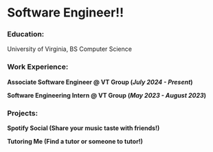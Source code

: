 # Software Engineer!!


### Education:
University of Virginia, BS Computer Science

### Work Experience:
**Associate Software Engineer @ VT Group (_July 2024 - Present_)**

**Software Engineering Intern @ VT Group (_May 2023 - August 2023_)**

### Projects:
**Spotify Social (Share your music taste with friends!)**

**Tutoring Me (Find a tutor or someone to tutor!)**
